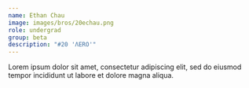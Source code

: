 ```yaml
---
name: Ethan Chau
image: images/bros/20echau.png
role: undergrad
group: beta
description: "#20 'ΛERO'"
---
```


Lorem ipsum dolor sit amet, consectetur adipiscing elit, sed do eiusmod tempor incididunt ut labore et dolore magna aliqua.
